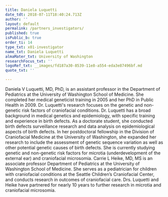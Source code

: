 ```yaml
---
title: Daniela Luquetti
date_tdt: 2018-07-11T18:40:24.713Z
author: ''
layout: default
permalink: /partners_investigators/
published: true
isPublic_b: true
order_ti: 14
type_txt: x01-investigator
name_txt: Daniela Luquetti
almaMater_txt: University of Washington
researchFocus_txt: ''
logoRef_txt: __images/fd187a30-8539-11e8-a554-eda3e87496bf.md
quote_txt: ''

---
```


Daniela V Luquetti, MD, PhD, is an assistant professor in the Department of Pediatrics at the University of Washington School of Medicine. She completed her medical geneticist training in 2005 and her PhD in Public Health in 2009. Dr. Luquetti's research focuses on the genetic and non-genetic risk factors of craniofacial conditions. Dr. Luquetti has a broad background in medical genetics and epidemiology, with specific training and experience in birth defects. As a doctorate student, she conducted birth defects surveillance research and data analysis on epidemiological aspects of birth defects. In her postdoctoral fellowship in the Division of Craniofacial Medicine at the University of Washington, she expanded her research to include the assessment of genetic sequence variation as well as other potential genetic causes of birth defects. She is currently studying genetic and non-genetic risk factors for microtia (underdevelopment of the external ear) and craniofacial microsomia.     Carrie L Heike, MD, MS is an associate professor Department of Pediatrics at the University of Washington School of Medicine. She serves as a pediatrician for children with craniofacial conditions at the Seattle Children’s Craniofacial Center, and conducts research in outcomes of craniofacial care. Drs. Luquetti and Heike have partnered for nearly 10 years to further research in microtia and craniofacial microsomia.